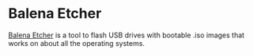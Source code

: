 # Balena Etcher

[Balena Etcher](https://etcher.balena.io/) is a tool to flash USB drives with bootable .iso images that works on about all the operating systems.
